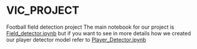 # VIC_PROJECT
Football field detection project
The main notebook for our project is [Field_detector.ipynb](https://github.com/chloedia/VIC_PROJECT/blob/main/Field_detector.ipynb) but if you want to see in more details how we created our player detector model refer to [Player_Detector.ipynb](https://github.com/chloedia/VIC_PROJECT/blob/main/Player_detector.ipynb)

